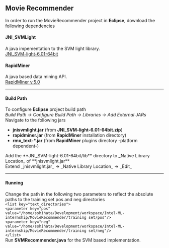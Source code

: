 ## Movie Recommender
In order to run the MovieRecommender project in **Eclipse**, download the following dependencies<br>
#### JNI_SVMLight
A java impementation to the SVM light library. <br>
[JNI_SVM-light-6.01-64bit](http://mpi-inf.mpg.de/~mtb/svmlight/JNI_SVM-light-6.01-64bit.zip)<br>

#### RapidMiner
A java based data mining API. <br>
[RapidMiner v.5.0](http://rapid-i.com/content/view/398/243/lang,en/)

***
#### Build Path
To configure **Eclipse** project build path <br>
 _Build Path -> Configure Build Path -> Libraries -> Add External JARs_ <br>
Navigate to the following jars <br>
<ul>
<li> <b>jnisvmlight.jar</b> (from <b>JNI_SVM-light-6.01-64bit.zip</b>)</li>
<li> <b>rapidminer.jar</b> (from <b>RapidMiner</b> installation directory)</li>
<li> <b>rmx_text-*.jar</b> (from <b>RapidMiner</b> plugins directory -platform dependent-)</li>
</ul>
Add the **JNI_SVM-light-6.01-64bit/lib** directory to _Native Library Location_ of **jnisvmlight.jar**<br>
Extend _jnisvmlight.jar_ -> _Native Library Location_ -> _Edit_

***
#### Running
Change the path in the following two parameters to reflect the absolute paths to the training set pos and neg directories<br>
`<list key="text_directories">`<br>
          `<parameter key="pos" value="/home/sshihata/Development/workspace/Intel-ML-internship/MovieRecommender/training set/pos"/>`<br>
          `<parameter key="neg" value="/home/sshihata/Development/workspace/Intel-ML-internship/MovieRecommender/training set/neg"/>`<br>
 `</list>`<br>
Run **SVMRecommender.java** for the SVM based implementation.
